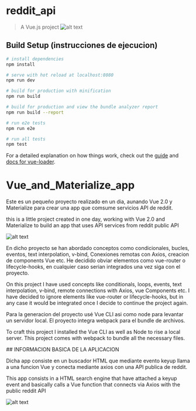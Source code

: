 # reddit_api

> A Vue.js project
![alt text](https://liuji-jim.gallerycdn.vsassets.io/extensions/liuji-jim/vue/0.1.5/1478501659069/Microsoft.VisualStudio.Services.Icons.Default)

## Build Setup (instrucciones de ejecucion)

``` bash
# install dependencies
npm install

# serve with hot reload at localhost:8080
npm run dev

# build for production with minification
npm run build

# build for production and view the bundle analyzer report
npm run build --report

# run e2e tests
npm run e2e

# run all tests
npm test
```

For a detailed explanation on how things work, check out the [guide](http://vuejs-templates.github.io/webpack/) and [docs for vue-loader](http://vuejs.github.io/vue-loader).
# Vue_and_Materialize_app

Este es un pequeño proyecto realizado en un dia, aunando Vue 2.0 y Materialize para crear una app que comsume servicios API de reddit.

this is a little project created in one day, working with Vue 2.0 and Materialize to build an app that uses API services from reddit public API

![alt text](https://user-images.githubusercontent.com/40801686/42336415-e8be5cae-8083-11e8-8b9e-23367206ebdb.png)

En dicho proyecto se han abordado conceptos como condicionales, bucles, eventos, text interpolation, v-bind, Conexiones remotas con Axios, creacion de components Vue etc. He decidido obviar elementos como vue-router o lifecycle-hooks, en cualquier caso serian integrados una vez siga con el proyecto.

On this project I have used concepts like conditionals, loops, events, text interpolation, v-bind, remote connections with Axios, vue Components etc. I have decided to ignore elements like vue-router or lifecycle-hooks, but in any case it would be integrated once I decide to continue the project again.


Para la generacion del proyecto usé Vue CLI asi como node para levantar un servidor local. El proyecto integra webpack para el bundle de archivos. 

To craft this project I installed the Vue CLI as well as Node to rise a local server. This project comes with webpack to bundle all the necessary files.

## INFORMACION BASICA DE LA APLICACION

Dicha app consiste en un buscador HTML que mediante evento keyup llama a una funcion Vue y conecta mediante axios con una API publica de reddit.

This app consists in a HTML search engine that have attached a keyup event and basically calls a Vue function that connects via Axios with the public reddit API


![alt text](https://user-images.githubusercontent.com/40801686/42336419-e9d5aa70-8083-11e8-91c0-c9010f125e72.png)


